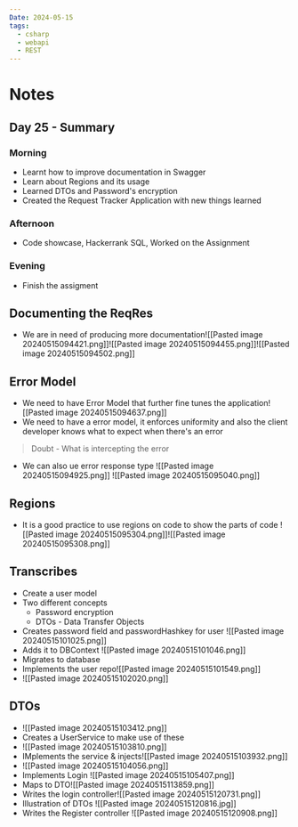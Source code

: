 ```yaml
---
Date: 2024-05-15
tags:
  - csharp
  - webapi
  - REST
---
```

# Notes

## Day 25 - Summary
### Morning
- Learnt how to improve documentation in Swagger
- Learn about Regions and its usage
- Learned DTOs and Password's encryption
- Created the Request Tracker Application with new things learned
### Afternoon
- Code showcase, Hackerrank SQL, Worked on the Assignment
### Evening
- Finish the assigment

## Documenting the ReqRes
- We are in need of producing more documentation![[Pasted image 20240515094421.png]]![[Pasted image 20240515094455.png]]![[Pasted image 20240515094502.png]]
## Error Model
- We need to have Error Model that further fine tunes the application![[Pasted image 20240515094637.png]]
- We need to have a error model, it enforces uniformity and also the client developer knows what to expect when there's an error
> Doubt - What is intercepting the error
- We can also ue error response type
![[Pasted image 20240515094925.png]]
![[Pasted image 20240515095040.png]]
## Regions
- It is a good practice to use regions on code to show the parts of code
![[Pasted image 20240515095304.png]]![[Pasted image 20240515095308.png]]
## Transcribes
- Create a user model
-  Two different concepts
	- Password encryption
	- DTOs - Data Transfer Objects
- Creates password field and passwordHashkey for user ![[Pasted image 20240515101025.png]]
- Adds it to DBContext ![[Pasted image 20240515101046.png]]
- Migrates to database
- Implements the user repo![[Pasted image 20240515101549.png]]
- ![[Pasted image 20240515102020.png]]
## DTOs
- ![[Pasted image 20240515103412.png]]
- Creates a UserService to make use of these
- ![[Pasted image 20240515103810.png]]
- IMplements the service & injects![[Pasted image 20240515103932.png]]
- ![[Pasted image 20240515104056.png]]
- Implements Login  ![[Pasted image 20240515105407.png]]
- Maps to DTO![[Pasted image 20240515113859.png]]
- Writes the login controller![[Pasted image 20240515120731.png]]
- Illustration of DTOs
![[Pasted image 20240515120816.jpg]]
- Writes the Register controller ![[Pasted image 20240515120908.png]]